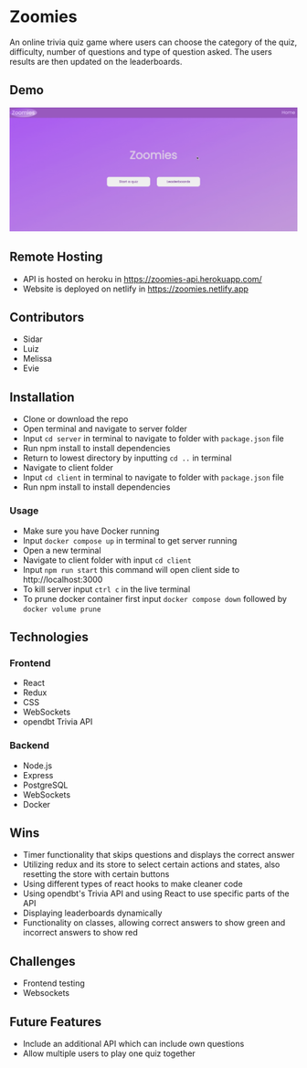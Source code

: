 # Zoomies

An online trivia quiz game where users can choose the category of the quiz, difficulty, number of questions and type of question asked. The users results are then updated on the leaderboards.

## Demo

<p align="center"><img src="/zoomies.gif"></p>

## Remote Hosting

- API is hosted on heroku in https://zoomies-api.herokuapp.com/
- Website is deployed on netlify in https://zoomies.netlify.app

## Contributors

- Sidar
- Luiz
- Melissa
- Evie

## Installation

- Clone or download the repo
- Open terminal and navigate to server folder
- Input `cd server` in terminal to navigate to folder with `package.json` file
- Run npm install to install dependencies
- Return to lowest directory by inputting `cd ..` in terminal
- Navigate to client folder
- Input `cd client` in terminal to navigate to folder with `package.json` file
- Run npm install to install dependencies

### Usage

- Make sure you have Docker running
- Input `docker compose up` in terminal to get server running
- Open a new terminal
- Navigate to client folder with input `cd client`
- Input `npm run start` this command will open client side to http://localhost:3000
- To kill server input `ctrl c` in the live terminal
- To prune docker container first input `docker compose down` followed by `docker volume prune`

## Technologies

### Frontend

- React
- Redux
- CSS
- WebSockets
- opendbt Trivia API

### Backend

- Node.js
- Express
- PostgreSQL
- WebSockets
- Docker

## Wins

- Timer functionality that skips questions and displays the correct answer
- Utilizing redux and its store to select certain actions and states, also resetting the store with certain buttons
- Using different types of react hooks to make cleaner code
- Using opendbt's Trivia API and using React to use specific parts of the API
- Displaying leaderboards dynamically
- Functionality on classes, allowing correct answers to show green and incorrect answers to show red

## Challenges

- Frontend testing
- Websockets

## Future Features

- Include an additional API which can include own questions
- Allow multiple users to play one quiz together
